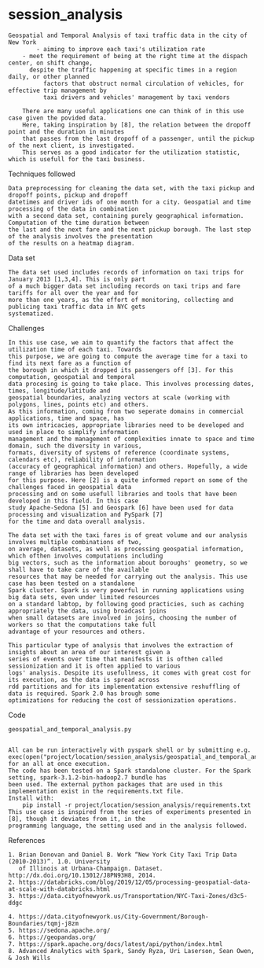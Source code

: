 # session_analysis


	Geospatial and Temporal Analysis of taxi traffic data in the city of New York
    		- aiming to improve each taxi's utilization rate
		- meet the requirement of being at the right time at the dispach center, on shift change, 
	  	  despite the traffic happening at specific times in a region daily, or other planned
	          factors that obstruct normal circulation of vehicles, for effective trip management by 
      		  taxi drivers and vehicles' management by taxi vendors
    
    	There are many useful applications one can think of in this use case given the povided data.
    	Here, taking inspiration by [8], the relation between the dropoff point and the duration in minutes
    	that passes from the last dropoff of a passenger, until the pickup of the next client, is investigated.
    	This serves as a good indicator for the utilization statistic, which is usefull for the taxi business. 	
 
 
 
Techniques followed

	Data preprocessing for cleaning the data set, with the taxi pickup and dropoff points, pickup and dropoff 
	datetimes and driver ids of one month for a city. Geospatial and time processing of the data in combination
	with a second data set, containing purely geographical information. Computation of the time duration between
	the last and the next fare and the next pickup borough. The last step of the analysis involves the presentation 
	of the results on a heatmap diagram.


  
Data set

	The data set used includes records of information on taxi trips for January 2013 [1,3,4]. This is only part
	of a much bigger data set including records on taxi trips and fare tariffs for all over the year and for 
	more than one years, as the effort of monitoring, collecting and publicing taxi traffic data in NYC gets 
	systematized. 



Challenges

	In this use case, we aim to quantify the factors that affect the utilization time of each taxi. Towards
    this purpose, we are going to compute the average time for a taxi to find its next fare as a function of
	the borough in which it dropped its passengers off [3]. For this computation, geospatial and temporal 
	data procesing is going to take place. This involves processing dates, times, longitude/latitude and
	geospatial boundaries, analyzing vectors at scale (working with polygons, lines, points etc) and others.
    As this information, coming from two seperate domains in commercial applications, time and space, has 
	its own intricacies, appropriate libraries need to be developed and used in place to simplify information
	management and the management of complexities innate to space and time domain, such the diversity in various,
    formats, diversity of systems of reference (coordinate systems, calendars etc), reliability of information
    (accuracy of geographical information) and others. Hopefully, a wide range of libraries has been developed
    for this purpose. Here [2] is a quite informed report on some of the challenges faced in geospatial data 
	processing and on some usefull libraries and tools that have been developed in this field. In this case
	study Apache-Sedona [5] and Geospark [6] have been used for data processing and visualization and PySpark [7]
	for the time and data overall analysis.
	
	The data set with the taxi fares is of great volume and our analysis involves multiple combinations of two,
	on average,	datasets, as well as processing geospatial information, which ofthen involves computations including
	big vectors, such as the information about boroughs' geometry, so we shall have to take care of the available
	resources that may be needed for carrying out the analysis. This use case has been tested on a standalone 
	Spark cluster. Spark is very powerful in running applications using big data sets, even under limited resources
	on a standard labtop, by following good practicies, such as caching appropriately the data, using broadcast joins 
	when small datasets are involved in joins, choosing the number of workers so that the computations take full 
	advantage of your resources and others.
	
	This particular type of analysis that involves the extraction of insights about an area of our interest given a 
	series of events over time that manifests it is ofthen called sessionization and it is often applied to various 
	logs' analysis. Despite its usefullness, it comes with great cost for its execution, as the data is spread across
	rdd partitions and for its implementation extensive reshuffling of data is required. Spark 2.0 has brough some 
	optimizations for reducing the cost of sessionization operations.


 
Code

    geospatial_and_temporal_analysis.py
   
    
	All can be run interactively with pyspark shell or by submitting e.g. 
	exec(open("project/location/session_analysis/geospatial_and_temporal_analysis.py").read()) for an all at once execution.
	The code has been tested on a Spark standalone cluster. For the Spark setting, spark-3.1.2-bin-hadoop2.7 bundle has 
	been used. The external python packages that are used in this implementation exist in the requirements.txt file. 
	Install with: 
	    pip install -r project/location/session_analysis/requirements.txt
    This use case is inspired from the series of experiments presented in [8], though it deviates from it, in the
    programming language, the setting used and in the analysis followed.



References

	1. Brian Donovan and Daniel B. Work “New York City Taxi Trip Data (2010-2013)”. 1.0. University
       of Illinois at Urbana-Champaign. Dataset. http://dx.doi.org/10.13012/J8PN93H8, 2014.
	2. https://databricks.com/blog/2019/12/05/processing-geospatial-data-at-scale-with-databricks.html  
	3. https://data.cityofnewyork.us/Transportation/NYC-Taxi-Zones/d3c5-ddgc
	
	4. https://data.cityofnewyork.us/City-Government/Borough-Boundaries/tqmj-j8zm
	5. https://sedona.apache.org/
	6. https://geopandas.org/
	7. https://spark.apache.org/docs/latest/api/python/index.html
	8. Advanced Analytics with Spark, Sandy Ryza, Uri Laserson, Sean Owen, & Josh Wills
	
